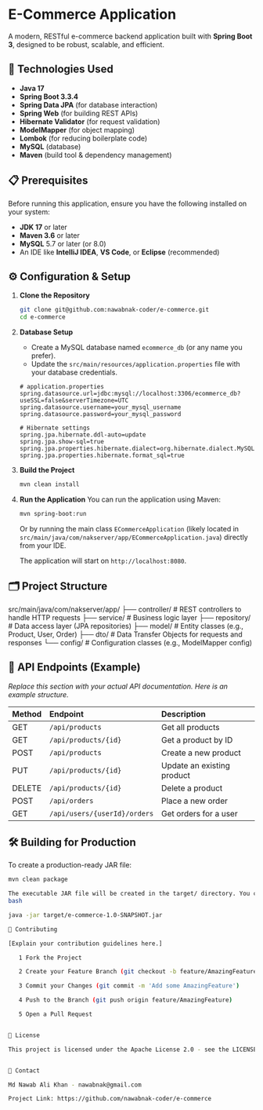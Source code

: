 # E-Commerce Application

A modern, RESTful e-commerce backend application built with **Spring Boot 3**, designed to be robust, scalable, and efficient.

## 🚀 Technologies Used

- **Java 17**
- **Spring Boot 3.3.4**
- **Spring Data JPA** (for database interaction)
- **Spring Web** (for building REST APIs)
- **Hibernate Validator** (for request validation)
- **ModelMapper** (for object mapping)
- **Lombok** (for reducing boilerplate code)
- **MySQL** (database)
- **Maven** (build tool & dependency management)

## 📋 Prerequisites

Before running this application, ensure you have the following installed on your system:

- **JDK 17** or later
- **Maven 3.6** or later
- **MySQL** 5.7 or later (or 8.0)
- An IDE like **IntelliJ IDEA**, **VS Code**, or **Eclipse** (recommended)

## ⚙️ Configuration & Setup

1.  **Clone the Repository**
    ```bash
    git clone git@github.com:nawabnak-coder/e-commerce.git
    cd e-commerce
    ```

2.  **Database Setup**
    - Create a MySQL database named `ecommerce_db` (or any name you prefer).
    - Update the `src/main/resources/application.properties` file with your database credentials.

    ```properties
    # application.properties
    spring.datasource.url=jdbc:mysql://localhost:3306/ecommerce_db?useSSL=false&serverTimezone=UTC
    spring.datasource.username=your_mysql_username
    spring.datasource.password=your_mysql_password
    
    # Hibernate settings
    spring.jpa.hibernate.ddl-auto=update
    spring.jpa.show-sql=true
    spring.jpa.properties.hibernate.dialect=org.hibernate.dialect.MySQLDialect
    spring.jpa.properties.hibernate.format_sql=true
    ```

3.  **Build the Project**
    ```bash
    mvn clean install
    ```

4.  **Run the Application**
    You can run the application using Maven:
    ```bash
    mvn spring-boot:run
    ```
    Or by running the main class `ECommerceApplication` (likely located in `src/main/java/com/nakserver/app/ECommerceApplication.java`) directly from your IDE.

    The application will start on `http://localhost:8080`.

## 🗂️ Project Structure

src/main/java/com/nakserver/app/
├── controller/ # REST controllers to handle HTTP requests
├── service/ # Business logic layer
├── repository/ # Data access layer (JPA repositories)
├── model/ # Entity classes (e.g., Product, User, Order)
├── dto/ # Data Transfer Objects for requests and responses
└── config/ # Configuration classes (e.g., ModelMapper config)


## 🧪 API Endpoints (Example)

*Replace this section with your actual API documentation. Here is an example structure.*

| Method | Endpoint                | Description                     |
| :----- | :---------------------- | :------------------------------ |
| GET    | `/api/products`         | Get all products                |
| GET    | `/api/products/{id}`    | Get a product by ID             |
| POST   | `/api/products`         | Create a new product            |
| PUT    | `/api/products/{id}`    | Update an existing product      |
| DELETE | `/api/products/{id}`    | Delete a product                |
| POST   | `/api/orders`           | Place a new order               |
| GET    | `/api/users/{userId}/orders` | Get orders for a user       |

## 🛠️ Building for Production

To create a production-ready JAR file:

```bash
mvn clean package

The executable JAR file will be created in the target/ directory. You can run it with:
bash

java -jar target/e-commerce-1.0-SNAPSHOT.jar

🤝 Contributing

[Explain your contribution guidelines here.]

   1 Fork the Project

   2 Create your Feature Branch (git checkout -b feature/AmazingFeature)

   3 Commit your Changes (git commit -m 'Add some AmazingFeature')

   4 Push to the Branch (git push origin feature/AmazingFeature)

   5 Open a Pull Request


📄 License

This project is licensed under the Apache License 2.0 - see the LICENSE.md file for details.


👥 Contact

Md Nawab Ali Khan - nawabnak@gmail.com

Project Link: https://github.com/nawabnak-coder/e-commerce
